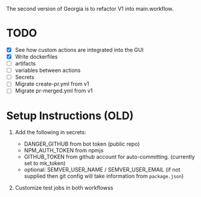 The second version of Georgia is to refactor V1 into main.workflow.

# TODO
- [x] See how custom actions are integrated into the GUI
- [x] Write dockerfiles
- [ ] artifacts
- [ ] variables between actions
- [ ] Secrets
- [ ] Migrate create-pr.yml from v1
- [ ] Migrate pr-merged.yml from v1

<!-- # Questions
- [ ] Use a Docker account?
  - [ ] vs using CLI to install the files onto the repo
- [ ] Monorepo?
  - [ ] Purpose is to install it once and applied to all its children?
  - [ ] Alternative is to install per repo in an organization?
- [ ] How to make lint/test/coverage settings suitable for any repos? -->

# Setup Instructions (OLD)
1. Add the following in secrets:
    - DANGER_GITHUB from bot token (public repo)
    - NPM_AUTH_TOKEN from npmjs
    - GITHUB_TOKEN from github account for auto-committing. (currently set to mk_token)
    - optional: SEMVER_USER_NAME / SEMVER_USER_EMAIL 
      (if not supplied then git config will take information from `package.json`)

2. Customize test jobs in both workflowss
